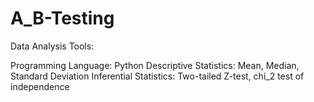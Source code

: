 # A_B-Testing








Data Analysis Tools:

Programming Language: Python
Descriptive Statistics: Mean, Median, Standard Deviation
Inferential Statistics: Two-tailed Z-test, chi_2 test of independence
